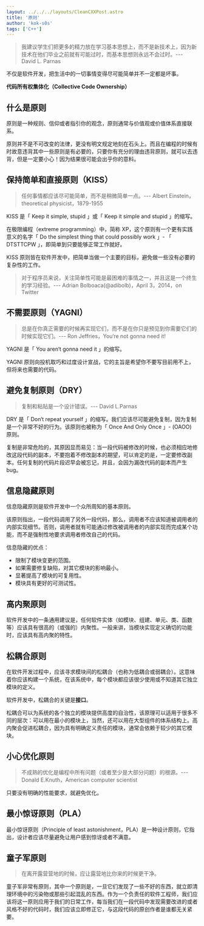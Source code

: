 ```yaml
---
layout: ../../../layouts/CleanCXXPost.astro
title: '原则'
author: 'kok-s0s'
tags: ['C++']
---
```


> 我建议学生们把更多的精力放在学习基本思想上，而不是新技术上，因为新技术在他们毕业之前就有可能过时，而基本思想则永远不会过时。--- David L. Parnas

不仅是软件开发，把生活中的一切事情变得尽可能简单并不一定都是坏事。

**代码所有权集体化（Collective Code Ownership）**

## 什么是原则

原则是一种规则、信仰或者指引你的观念，原则通常与价值观或价值体系直接联系。

原则并不是不可改变的法律，更没有明文规定地刻在石头上。而且在编程的时候有时故意违背其中一些原则是有必要的，只要你有充分的理由违背原则，就可以去违背，但是一定要小心！因为结果很可能会出乎你的意料。

## 保持简单和直接原则（KISS）

> 任何事情都应该尽可能简单，而不是稍微简单一点。--- Albert Einstein，theoretical physicist，1879-1955

KISS 是「 Keep it simple, stupid 」或「 Keep it simple and stupid 」的缩写。

在极限编程（extreme programming）中，简称 XP，这个原则有一个更有实践意义的名字「 Do the simplest thing that could possibly work 」- 「 DTSTTCPW 」，即简单到只要能够正常工作就好。

KISS 原则皆在软件开发中，把简单当做一个主要的目标，避免做一些没有必要的复杂性的工作。

> 对于程序员来说，关注简单性可能是最困难的事情之一，并且这是一个终生的学习经验。--- Adrian Bolboaca(@adibolb)，April 3，2014，on Twitter

## 不需要原则（YAGNI）

> 总是在你真正需要的时候再实现它们，而不是在你只是预见到你需要它们的时候实现它们。--- Ron Jeffries，You‘re not gonna need it!

YAGNI 是「 You aren‘t gonna need it 」的缩写。

YAGNI 原则向投机取巧和过度设计宣战，它的主旨是希望你不要写目前用不上，但将来也需要的代码。

## 避免复制原则（DRY）

> 复制和粘贴是一个设计错误。--- David L.Parnas

DRY 是「 Don‘t repeat yourself 」的缩写。我们应该尽可能避免复制，因为复制是一个非常不好的行为。该原则也被称为「 Once And Only Once 」- (OAOO) 原则。

复制是非常危险的，其原因显而易见：当一段代码被修改的时候，也必须相应地修改这段代码的副本，不要抱着不修改副本的期望，可以肯定的是，一定要修改副本。任何复制的代码片段迟早会被忘记，并且，会因为漏改代码的副本而产生 bug。

## 信息隐藏原则

信息隐藏原则是软件开发中一个众所周知的基本原则。

该原则指出，一段代码调用了另外一段代码，那么，调用者不应该知道被调用者的内部实现细节。否则，调用者就有可能通过修改被调用者的内部实现而完成某个功能，而不是强制性地要求调用者修改自己的代码。

信息隐藏的优点：

- 限制了模块变更的范围。
- 如果需要修复缺陷，对其它模块的影响最小。
- 显著提高了模块的可复用性。
- 模块具有更好的可测试性。

## 高内聚原则

软件开发中的一条通用建议是，任何软件实体（如模块、组建、单元、类、函数等）应该具有很高的（或强的）内聚性。一般来讲，当模块实现定义确切的功能时，应该具有高内聚的特性。

## 松耦合原则

在软件开发过程中，应该寻求模块间的松耦合（也称为低耦合或弱耦合）。这意味着你应该构建一个系统，在该系统中，每个模块都应该很少使用或不知道其它独立模块的定义。

软件开发中，松耦合的关键是**接口**。

松耦合可以为系统的各个独立的模块提供高度的自治性，该原理可以适用于很多不同的层次：可以用在最小的模块上，当然，还可以用在大型组件的体系结构上。高内聚会促进松耦合，因为具有明确定义责任的模块，通常会依赖于较少的其它模块。

## 小心优化原则

> 不成熟的优化是编程中所有问题（或者至少是大部分问题）的根源。--- Donald E.Knuth，American computer scientist

只要没有明确的性能要求，就避免优化。

## 最小惊讶原则（PLA）

最小惊讶原则（Principle of least astonishment，PLA）是一种设计原则，它指出，设计者应该尽量避免让用户感到惊讶或者不满意。

## 童子军原则

> 在离开露营营地的时候，应让露营地比你来的时候更干净。

童子军非常有原则，其中一个原则是，一旦它们发现了一些不好的东西，就立即清理环境中的污染物或那些引起混乱的东西。作为一个负责任的软件工程师，我们应该将这一原则应用于我们的日常工作，每当我们在一段代码中发现需要改进的或者风格不好的代码时，我们应该立即修正它，与这段代码的原创作者是谁都无关紧要。
